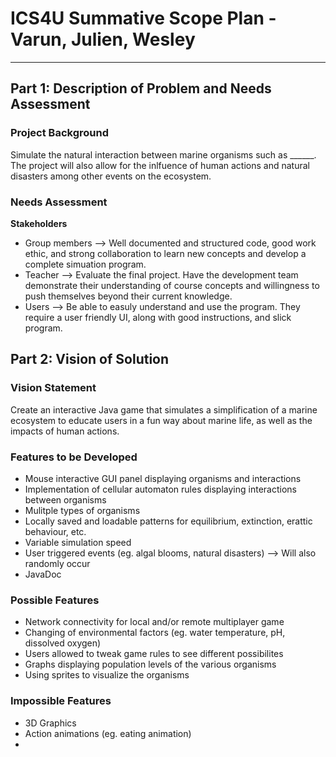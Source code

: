 # **ICS4U Summative Scope Plan** - Varun, Julien, Wesley
__________
## **Part 1: Description of Problem and Needs Assessment**
### Project Background
Simulate the natural interaction between marine organisms such as ______. The project will also allow for the inlfuence of human actions and natural disasters among other events on the ecosystem. 

### Needs Assessment
**Stakeholders**
- Group members --> Well documented and structured code, good work ethic, and strong collaboration to learn new concepts and develop a complete simuation program.
- Teacher --> Evaluate the final project. Have the development team demonstrate their understanding of course concepts and willingness to push themselves beyond their current knowledge.
- Users --> Be able to easuly understand and use the program. They require a user friendly UI, along with good instructions, and slick program.

## **Part 2: Vision of Solution**

### Vision Statement
Create an interactive Java game that simulates a simplification of a marine ecosystem to educate users in a fun way about marine life, as well as the impacts of human actions. 

### Features to be Developed
- Mouse interactive GUI panel displaying organisms and interactions
- Implementation of cellular automaton rules displaying interactions between organisms
- Mulitple types of organisms 
- Locally saved and loadable patterns for equilibrium, extinction, erattic behaviour, etc.
- Variable simulation speed 
- User triggered events (eg. algal blooms, natural disasters) --> Will also randomly occur 
- JavaDoc

### Possible Features
- Network connectivity for local and/or remote multiplayer game
- Changing of environmental factors (eg. water temperature, pH, dissolved oxygen)
- Users allowed to tweak game rules to see different possibilites
- Graphs displaying population levels of the various organisms 
- Using sprites to visualize the organisms

### Impossible Features
- 3D Graphics 
- Action animations (eg. eating animation)
- 